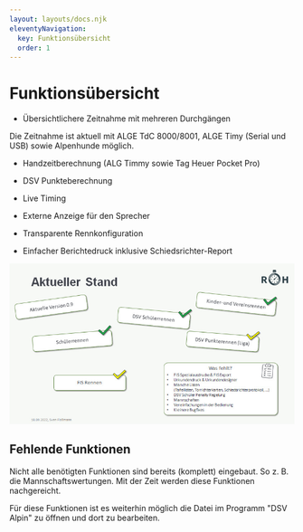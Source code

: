 ```yaml
---
layout: layouts/docs.njk
eleventyNavigation:
  key: Funktionsübersicht
  order: 1
---
```


# Funktionsübersicht

- Übersichtlichere Zeitnahme mit mehreren Durchgängen

Die Zeitnahme ist aktuell mit ALGE TdC 8000/8001, ALGE Timy (Serial und USB) sowie Alpenhunde möglich.

- Handzeitberechnung (ALG Timmy sowie Tag Heuer Pocket Pro)

- DSV Punkteberechnung

- Live Timing

- Externe Anzeige für den Sprecher

- Transparente Rennkonfiguration

- Einfacher Berichtedruck inklusive Schiedsrichter-Report

![Aktueller Stand)](../../assets/images/de/aktuellerstand.png)

## Fehlende Funktionen

Nicht alle benötigten Funktionen sind bereits (komplett) eingebaut. So z. B. die Mannschaftswertungen. Mit der Zeit werden diese Funktionen nachgereicht. 

Für diese Funktionen ist es weiterhin möglich die Datei im Programm "DSV Alpin" zu öffnen und dort zu bearbeiten. 